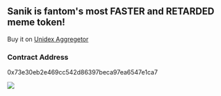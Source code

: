 ## Sanik is fantom's most  **FASTER** and **RETARDED** meme  token!
Buy it on [Unidex Aggregetor](https://app.unidex.exchange/?chain=fantom&from=0x0000000000000000000000000000000000000000&to=0x73E30eb2e469cc542d86397bECA97Ea6547e1cA7)
﻿
### Contract Address
0x73e30eb2e469cc542d86397beca97ea6547e1ca7
﻿

![](https://cdn.jsdelivr.net/gh/unified-defi/equalizer-tokens@latest/fantom/tokens/128x128/0x73e30eb2e469cc542d86397beca97ea6547e1ca7.png)
